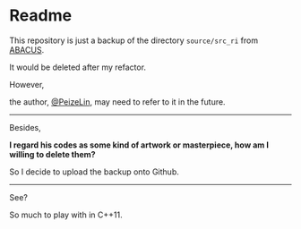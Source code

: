 
# Readme

This repository is just a backup of the directory `source/src_ri` from  [ABACUS](https://github.com/deepmodeling/abacus-develop). 

It would be deleted after my refactor. 

However, 


the author, [@PeizeLin](https://github.com/PeizeLin), may need to refer to it in the future. 

---


Besides, 

**I regard his codes as some kind of artwork or masterpiece, how am I willing to delete them?**


So I decide to upload the backup onto Github. 


---

See? 

So much to play with in C++11.
